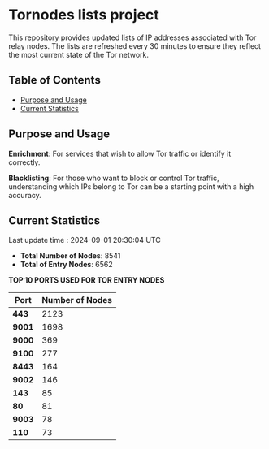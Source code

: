 # Tornodes lists project

This repository provides updated lists of IP addresses associated with Tor relay nodes. The lists are refreshed every 30 minutes to ensure they reflect the most current state of the Tor network.

## Table of Contents

- [Purpose and Usage](#purpose-and-usage)
- [Current Statistics](#current-statistics)


## Purpose and Usage

**Enrichment**: For services that wish to allow Tor traffic or identify it correctly.

**Blacklisting**: For those who want to block or control Tor traffic, understanding which IPs belong to Tor can be a starting point with a high accuracy.

## Current Statistics

Last update time : 2024-09-01 20:30:04 UTC

- **Total Number of Nodes**: 8541
- **Total of Entry Nodes**: 6562

**TOP 10 PORTS USED FOR TOR ENTRY NODES**

| **Port** | **Number of Nodes** |
|------|-----------------|
| **443**   | 2123  |
| **9001**   | 1698  |
| **9000**   | 369  |
| **9100**   | 277  |
| **8443**   | 164  |
| **9002**   | 146  |
| **143**   | 85  |
| **80**   | 81  |
| **9003**   | 78  |
| **110**   | 73  |

